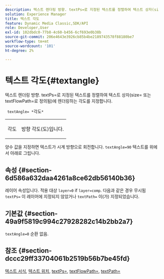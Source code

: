 ```yaml
---
description: 텍스트 렌더링 방향. textPs=로 지정된 텍스트를 정렬하여 텍스트 상자(size= 또는 textFlowPath=로 정의됨)에 렌더링하는 각도를 지정합니다.
solution: Experience Manager
title: 텍스트 각도
feature: Dynamic Media Classic,SDK/API
role: Developer,User
exl-id: 102dbdc0-77b8-4c60-b456-6cf693e0b38b
source-git-commit: 206e4643e3926cb85b4be2189743578f88180be7
workflow-type: tm+mt
source-wordcount: '101'
ht-degree: 2%

---
```


# 텍스트 각도{#textangle}

텍스트 렌더링 방향. textPs=로 지정된 텍스트를 정렬하여 텍스트 상자(size= 또는 textFlowPath=로 정의됨)에 렌더링하는 각도를 지정합니다.

` textAngle= *`각도`*`

<table id="simpletable_40832AC4B43A458CA69B225768124F58"> 
 <tr class="strow"> 
  <td class="stentry"> <p> <span class="varname"> 각도 </span> </p> </td> 
  <td class="stentry"> <p>방향 각도(도)입니다. </p> </td> 
 </tr> 
</table>

양수 값을 지정하면 텍스트가 시계 방향으로 회전합니다. `textAngle=90` 텍스트를 위에서 아래로 그립니다.

## 속성 {#section-6d586a632daa4261a8ce62db56140b36}

레이어 속성입니다. 적용 대상 `layer=0` if `layer=comp`. 다음과 같은 경우 무시됨 `textPs=` 이 레이어에 지정되지 않았거나 `textPath=` 이(가) 지정되었습니다.

## 기본값 {#section-49a9f5819c994c27928282c14b2bb2a7}

`textAngle=0` 순환 없음.

## 참조 {#section-dccc29ff33704061b2519b56b7be45fd}

[텍스트 서식](../../../../../is-api/http-ref/image-serving-api-ref/c-http-protocol-reference/c-text-formatting/c-text-formatting.md#concept-0d3136db7f6f49668274541cd4b6364c), [텍스트 위치](../../../../../is-api/http-ref/image-serving-api-ref/c-http-protocol-reference/c-text-formatting/r-text-positioning.md#reference-f647443d92914f4b89a7cc5a83267d87), [textPs=](../../../../../is-api/http-ref/image-serving-api-ref/c-http-protocol-reference/c-command-reference/r-textps.md#reference-4209a2a6169f44278da2647cfb0cd767), [textFlowPath=](../../../../../is-api/http-ref/image-serving-api-ref/c-http-protocol-reference/c-command-reference/r-textflowpath.md#reference-0b8d9493d71342f0b6a64a6d221584ef), [textPath=](../../../../../is-api/http-ref/image-serving-api-ref/c-http-protocol-reference/c-command-reference/r-textpath.md#reference-b09cc0902dff4725bdb54d5da4076ccd)
